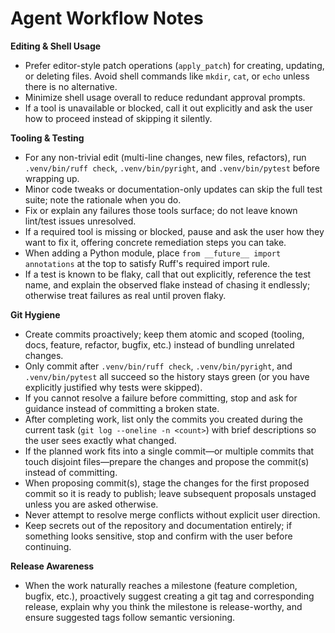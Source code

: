 # Agent Workflow Notes

**Editing & Shell Usage**
- Prefer editor-style patch operations (`apply_patch`) for creating, updating, or deleting files. Avoid shell commands like `mkdir`, `cat`, or `echo` unless there is no alternative.
- Minimize shell usage overall to reduce redundant approval prompts.
- If a tool is unavailable or blocked, call it out explicitly and ask the user how to proceed instead of skipping it silently.

**Tooling & Testing**
- For any non-trivial edit (multi-line changes, new files, refactors), run `.venv/bin/ruff check`, `.venv/bin/pyright`, and `.venv/bin/pytest` before wrapping up.
- Minor code tweaks or documentation-only updates can skip the full test suite; note the rationale when you do.
- Fix or explain any failures those tools surface; do not leave known lint/test issues unresolved.
- If a required tool is missing or blocked, pause and ask the user how they want to fix it, offering concrete remediation steps you can take.
- When adding a Python module, place `from __future__ import annotations` at the top to satisfy Ruff's required import rule.
- If a test is known to be flaky, call that out explicitly, reference the test name, and explain the observed flake instead of chasing it endlessly; otherwise treat failures as real until proven flaky.

**Git Hygiene**
- Create commits proactively; keep them atomic and scoped (tooling, docs, feature, refactor, bugfix, etc.) instead of bundling unrelated changes.
- Only commit after `.venv/bin/ruff check`, `.venv/bin/pyright`, and `.venv/bin/pytest` all succeed so the history stays green (or you have explicitly justified why tests were skipped).
- If you cannot resolve a failure before committing, stop and ask for guidance instead of committing a broken state.
- After completing work, list only the commits you created during the current task (`git log --oneline -n <count>`) with brief descriptions so the user sees exactly what changed.
- If the planned work fits into a single commit—or multiple commits that touch disjoint files—prepare the changes and propose the commit(s) instead of committing.
- When proposing commit(s), stage the changes for the first proposed commit so it is ready to publish; leave subsequent proposals unstaged unless you are asked otherwise.
- Never attempt to resolve merge conflicts without explicit user direction.
- Keep secrets out of the repository and documentation entirely; if something looks sensitive, stop and confirm with the user before continuing.

**Release Awareness**
- When the work naturally reaches a milestone (feature completion, bugfix, etc.), proactively suggest creating a git tag and corresponding release, explain why you think the milestone is release-worthy, and ensure suggested tags follow semantic versioning.
